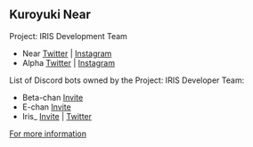 Kuroyuki Near
-

Project: IRIS Development Team
- Near [Twitter](https://www.twitter.com/KuroyukiNear) | [Instagram](https://www.instagram.com/kuroyuki.near)
- Alpha [Twitter](https://www.twitter.com/Meow_Alpha) | [Instagram](https://www.instagram.com/meow_alpha)

List of Discord bots owned by the Project: IRIS Developer Team:
- Beta-chan [Invite](https://discord.com/api/oauth2/authorize?client_id=888003312589340692&permissions=137439431744&scope=bot)
- E-chan [Invite](https://discord.com/api/oauth2/authorize?client_id=888068218411966544&permissions=248896&scope=bot)
- Iris_ [Invite](https://discord.com/api/oauth2/authorize?client_id=902720782503907358&permissions=1644972474359&scope=bot) | [Twitter](https://www.twitter.com/projectiris26)



[For more information](https://www.pastebin.com/raw/i77dMTcz)
